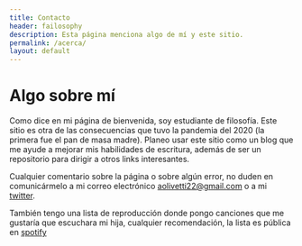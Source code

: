 ```yaml
---
title: Contacto
header: failosophy
description: Esta página menciona algo de mí y este sitio.
permalink: /acerca/
layout: default
---
```


# Algo sobre mí

Como dice en mi página de bienvenida, soy estudiante de filosofía. Este sitio es otra de las consecuencias que tuvo la pandemia del 2020 (la primera fue el pan de masa madre). Planeo usar este sitio como un blog que me ayude a mejorar mis habilidades de escritura, además de ser un repositorio para dirigir a otros links interesantes.

Cualquier comentario sobre la página o sobre algún error, no duden en comunicármelo a mi correo electrónico aolivetti22@gmail.com o a mi [twitter](https://twitter.com/OlivettiOscar).

También tengo una lista de reproducción donde pongo canciones que me gustaría que escuchara mi hija, cualquier recomendación, la lista es pública en [spotify](https://open.spotify.com/playlist/6kTX5rJIZbmrkHOYgo6YyH?si=BYh8WCEvRFigu2x3DnPRgA)
